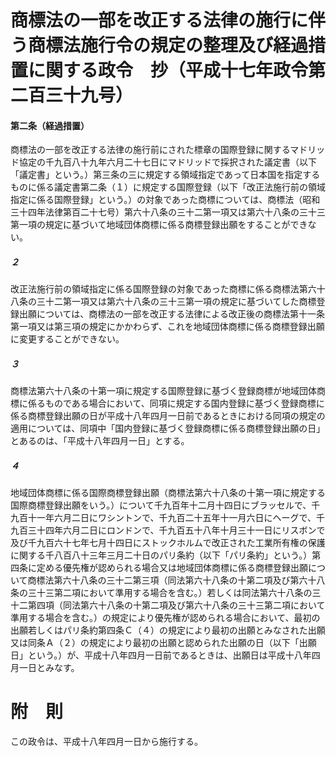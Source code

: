 # 商標法の一部を改正する法律の施行に伴う商標法施行令の規定の整理及び経過措置に関する政令　抄（平成十七年政令第二百三十九号）
#### 第二条（経過措置）
商標法の一部を改正する法律の施行前にされた標章の国際登録に関するマドリッド協定の千九百八十九年六月二十七日にマドリッドで採択された議定書（以下「議定書」という。）第三条の三に規定する領域指定であって日本国を指定するものに係る議定書第二条（１）に規定する国際登録（以下「改正法施行前の領域指定に係る国際登録」という。）の対象であった商標については、商標法（昭和三十四年法律第百二十七号）第六十八条の三十二第一項又は第六十八条の三十三第一項の規定に基づいて地域団体商標に係る商標登録出願をすることができない。
##### ２
改正法施行前の領域指定に係る国際登録の対象であった商標に係る商標法第六十八条の三十二第一項又は第六十八条の三十三第一項の規定に基づいてした商標登録出願については、商標法の一部を改正する法律による改正後の商標法第十一条第一項又は第三項の規定にかかわらず、これを地域団体商標に係る商標登録出願に変更することができない。
##### ３
商標法第六十八条の十第一項に規定する国際登録に基づく登録商標が地域団体商標に係るものである場合において、同項に規定する国内登録に基づく登録商標に係る商標登録出願の日が平成十八年四月一日前であるときにおける同項の規定の適用については、同項中「国内登録に基づく登録商標に係る商標登録出願の日」とあるのは、「平成十八年四月一日」とする。
##### ４
地域団体商標に係る国際商標登録出願（商標法第六十八条の十第一項に規定する国際商標登録出願をいう。）について千九百年十二月十四日にブラッセルで、千九百十一年六月二日にワシントンで、千九百二十五年十一月六日にヘーグで、千九百三十四年六月二日にロンドンで、千九百五十八年十月三十一日にリスボンで及び千九百六十七年七月十四日にストックホルムで改正された工業所有権の保護に関する千八百八十三年三月二十日のパリ条約（以下「パリ条約」という。）第四条に定める優先権が認められる場合又は地域団体商標に係る商標登録出願について商標法第六十八条の三十二第三項（同法第六十八条の十第二項及び第六十八条の三十三第二項において準用する場合を含む。）若しくは同法第六十八条の三十二第四項（同法第六十八条の十第二項及び第六十八条の三十三第二項において準用する場合を含む。）の規定により優先権が認められる場合において、最初の出願若しくはパリ条約第四条Ｃ（４）の規定により最初の出願とみなされた出願又は同条Ａ（２）の規定により最初の出願と認められた出願の日（以下「出願日」という。）が、平成十八年四月一日前であるときは、出願日は平成十八年四月一日とみなす。
# 附　則
この政令は、平成十八年四月一日から施行する。
